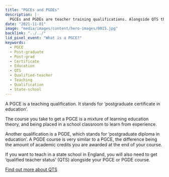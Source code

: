 ```yaml
---
title: "PGCEs and PGDEs"
description: |-
  PGCEs and PGDEs are teacher training qualifications. Alongside QTS they enable you to teach in a state school in England.
date: "2021-11-01"
image: "media/images/content/hero-images/0015.jpg"
backlink: "../../"
lid_pixel_event: "What is a PGCE?"
keywords:
  - PGCE
  - Post-graduate
  - Post-grad
  - Certificate
  - Education
  - QTS
  - Qualified-teacher
  - Teaching
  - Qualification
  - State-school
---
```


A PGCE is a teaching qualification. It stands for ‘postgraduate certificate in education’. 

The course you take to get a PGCE is a mixture of learning education theory, and being placed in a school classroom to learn from experience.

Another qualification is a PGDE, which stands for ‘postgraduate diploma in education’. A PGDE course is very similar to a PGCE, the difference being the amount of academic credits you are awarded at the end of your course. 

If you want to teach in a state school in England, you will also need to get ‘qualified teacher status’ (QTS) alongside your PGCE or PGDE course.

<a href="/what-is-qts" class="button">Find out more about QTS</a>
